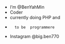 - I’m @BenYahMin
- Coder 
- currently doing PHP and 
-       to be  programmere
- Instagram @big.ben770
